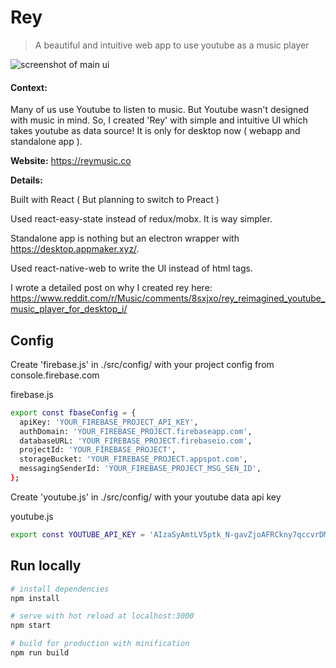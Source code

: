 # Rey
> A beautiful and intuitive web app to use youtube as a music player 

![screenshot of main ui](https://i.redd.it/z2nrymdg2g511.png)

#### Context:
Many of us use Youtube to listen to music. But Youtube wasn't designed with music in mind. So, I created 'Rey' with simple and intuitive UI which takes youtube as data source! It is only for desktop now ( webapp and standalone app ).

**Website:** https://reymusic.co

**Details:**

Built with React ( But planning to switch to Preact )

Used react-easy-state instead of redux/mobx. It is way simpler.

Standalone app is nothing but an electron wrapper with https://desktop.appmaker.xyz/.

Used react-native-web to write the UI instead of html tags.

I wrote a detailed post on why I created rey here: https://www.reddit.com/r/Music/comments/8sxjxo/rey_reimagined_youtube_music_player_for_desktop_i/

## Config

Create 'firebase.js' in ./src/config/ with your project config from console.firebase.com

firebase.js
```bash
export const fbaseConfig = {
  apiKey: 'YOUR_FIREBASE_PROJECT_API_KEY',
  authDomain: 'YOUR_FIREBASE_PROJECT.firebaseapp.com',
  databaseURL: 'YOUR_FIREBASE_PROJECT.firebaseio.com',
  projectId: 'YOUR_FIREBASE_PROJECT',
  storageBucket: 'YOUR_FIREBASE_PROJECT.appspot.com',
  messagingSenderId: 'YOUR_FIREBASE_PROJECT_MSG_SEN_ID',
};
```

Create 'youtube.js' in ./src/config/ with your youtube data api key

youtube.js
```bash
export const YOUTUBE_API_KEY = 'AIzaSyAmtLV5ptk_N-gavZjoAFRCkny7qccvrDM';
```

## Run locally

```bash
# install dependencies
npm install

# serve with hot reload at localhost:3000
npm start

# build for production with minification
npm run build

```
